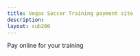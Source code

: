 ```yaml
---
title: Vegas Soccer Training payment site
description:
layout: sub200
---
```

Pay online for your training
